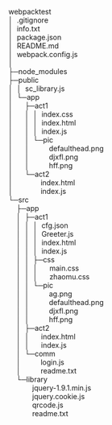 webpacktest</br>│&nbsp;&nbsp;.gitignore</br>│&nbsp;&nbsp;info.txt</br>│&nbsp;&nbsp;package.json</br>│&nbsp;&nbsp;README.md</br>│&nbsp;&nbsp;webpack.config.js</br>│&nbsp;&nbsp;</br>├─node_modules</br>├─public</br>│&nbsp;&nbsp;│&nbsp;&nbsp;sc_library.js</br>│&nbsp;&nbsp;└─app</br>│&nbsp;&nbsp;&nbsp;&nbsp;&nbsp;&nbsp;├─act1</br>│&nbsp;&nbsp;&nbsp;&nbsp;&nbsp;&nbsp;│&nbsp;&nbsp;│&nbsp;&nbsp;index.css</br>│&nbsp;&nbsp;&nbsp;&nbsp;&nbsp;&nbsp;│&nbsp;&nbsp;│&nbsp;&nbsp;index.html</br>│&nbsp;&nbsp;&nbsp;&nbsp;&nbsp;&nbsp;│&nbsp;&nbsp;│&nbsp;&nbsp;index.js</br>│&nbsp;&nbsp;&nbsp;&nbsp;&nbsp;&nbsp;│&nbsp;&nbsp;└─pic</br>│&nbsp;&nbsp;&nbsp;&nbsp;&nbsp;&nbsp;│&nbsp;&nbsp;&nbsp;&nbsp;&nbsp;&nbsp;&nbsp;&nbsp;&nbsp;&nbsp;defaulthead.png</br>│&nbsp;&nbsp;&nbsp;&nbsp;&nbsp;&nbsp;│&nbsp;&nbsp;&nbsp;&nbsp;&nbsp;&nbsp;&nbsp;&nbsp;&nbsp;&nbsp;djxfl.png</br>│&nbsp;&nbsp;&nbsp;&nbsp;&nbsp;&nbsp;│&nbsp;&nbsp;&nbsp;&nbsp;&nbsp;&nbsp;&nbsp;&nbsp;&nbsp;&nbsp;hff.png</br>│&nbsp;&nbsp;&nbsp;&nbsp;&nbsp;&nbsp;└─act2</br>│&nbsp;&nbsp;&nbsp;&nbsp;&nbsp;&nbsp;&nbsp;&nbsp;&nbsp;&nbsp;&nbsp;&nbsp;&nbsp;&nbsp;index.html</br>│&nbsp;&nbsp;&nbsp;&nbsp;&nbsp;&nbsp;&nbsp;&nbsp;&nbsp;&nbsp;&nbsp;&nbsp;&nbsp;&nbsp;index.js&nbsp;</br>└─src</br>&nbsp;&nbsp;&nbsp;&nbsp;├─app</br>&nbsp;&nbsp;&nbsp;&nbsp;│&nbsp;&nbsp;├─act1</br>&nbsp;&nbsp;&nbsp;&nbsp;│&nbsp;&nbsp;│&nbsp;&nbsp;│&nbsp;&nbsp;cfg.json</br>&nbsp;&nbsp;&nbsp;&nbsp;│&nbsp;&nbsp;│&nbsp;&nbsp;│&nbsp;&nbsp;Greeter.js</br>&nbsp;&nbsp;&nbsp;&nbsp;│&nbsp;&nbsp;│&nbsp;&nbsp;│&nbsp;&nbsp;index.html</br>&nbsp;&nbsp;&nbsp;&nbsp;│&nbsp;&nbsp;│&nbsp;&nbsp;│&nbsp;&nbsp;index.js</br>&nbsp;&nbsp;&nbsp;&nbsp;│&nbsp;&nbsp;│&nbsp;&nbsp;├─css</br>&nbsp;&nbsp;&nbsp;&nbsp;│&nbsp;&nbsp;│&nbsp;&nbsp;│&nbsp;&nbsp;&nbsp;&nbsp;&nbsp;&nbsp;main.css</br>&nbsp;&nbsp;&nbsp;&nbsp;│&nbsp;&nbsp;│&nbsp;&nbsp;│&nbsp;&nbsp;&nbsp;&nbsp;&nbsp;&nbsp;zhaomu.css</br>&nbsp;&nbsp;&nbsp;&nbsp;│&nbsp;&nbsp;│&nbsp;&nbsp;└─pic</br>&nbsp;&nbsp;&nbsp;&nbsp;│&nbsp;&nbsp;│&nbsp;&nbsp;&nbsp;&nbsp;&nbsp;&nbsp;&nbsp;&nbsp;&nbsp;&nbsp;ag.png</br>&nbsp;&nbsp;&nbsp;&nbsp;│&nbsp;&nbsp;│&nbsp;&nbsp;&nbsp;&nbsp;&nbsp;&nbsp;&nbsp;&nbsp;&nbsp;&nbsp;defaulthead.png</br>&nbsp;&nbsp;&nbsp;&nbsp;│&nbsp;&nbsp;│&nbsp;&nbsp;&nbsp;&nbsp;&nbsp;&nbsp;&nbsp;&nbsp;&nbsp;&nbsp;djxfl.png</br>&nbsp;&nbsp;&nbsp;&nbsp;│&nbsp;&nbsp;│&nbsp;&nbsp;&nbsp;&nbsp;&nbsp;&nbsp;&nbsp;&nbsp;&nbsp;&nbsp;hff.png&nbsp;</br>&nbsp;&nbsp;&nbsp;&nbsp;│&nbsp;&nbsp;├─act2</br>&nbsp;&nbsp;&nbsp;&nbsp;│&nbsp;&nbsp;│&nbsp;&nbsp;&nbsp;&nbsp;&nbsp;&nbsp;index.html</br>&nbsp;&nbsp;&nbsp;&nbsp;│&nbsp;&nbsp;│&nbsp;&nbsp;&nbsp;&nbsp;&nbsp;&nbsp;index.js</br>&nbsp;&nbsp;&nbsp;&nbsp;│&nbsp;&nbsp;└─comm</br>&nbsp;&nbsp;&nbsp;&nbsp;│&nbsp;&nbsp;&nbsp;&nbsp;&nbsp;&nbsp;&nbsp;&nbsp;&nbsp;&nbsp;login.js</br>&nbsp;&nbsp;&nbsp;&nbsp;│&nbsp;&nbsp;&nbsp;&nbsp;&nbsp;&nbsp;&nbsp;&nbsp;&nbsp;&nbsp;readme.txt</br>&nbsp;&nbsp;&nbsp;&nbsp;└─library</br>&nbsp;&nbsp;&nbsp;&nbsp;&nbsp;&nbsp;&nbsp;&nbsp;&nbsp;&nbsp;&nbsp;&nbsp;jquery-1.9.1.min.js</br>&nbsp;&nbsp;&nbsp;&nbsp;&nbsp;&nbsp;&nbsp;&nbsp;&nbsp;&nbsp;&nbsp;&nbsp;jquery.cookie.js</br>&nbsp;&nbsp;&nbsp;&nbsp;&nbsp;&nbsp;&nbsp;&nbsp;&nbsp;&nbsp;&nbsp;&nbsp;qrcode.js</br>&nbsp;&nbsp;&nbsp;&nbsp;&nbsp;&nbsp;&nbsp;&nbsp;&nbsp;&nbsp;&nbsp;&nbsp;readme.txt
